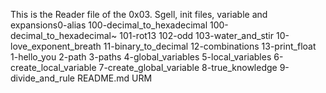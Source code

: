 This is the Reader file of the 0x03. Sgell, init files, variable and expansions0-alias
100-decimal_to_hexadecimal
100-decimal_to_hexadecimal~
101-rot13
102-odd
103-water_and_stir
10-love_exponent_breath
11-binary_to_decimal
12-combinations
13-print_float
1-hello_you
2-path
3-paths
4-global_variables
5-local_variables
6-create_local_variable
7-create_global_variable
8-true_knowledge
9-divide_and_rule
README.md
URM

